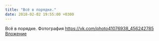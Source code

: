 ```yaml
---
title: "Всё в порядке."
date: 2018-02-02 19:55:00 +0300
---
```


Всё в порядке.
Фотография
<a class="vk-attach" href="https://vk.com/photo41076938_456242785">https://vk.com/photo41076938_456242785</a>
<a class="vk-attach" href="https://vk.com/photo41076938_456242785">Вложение</a>

